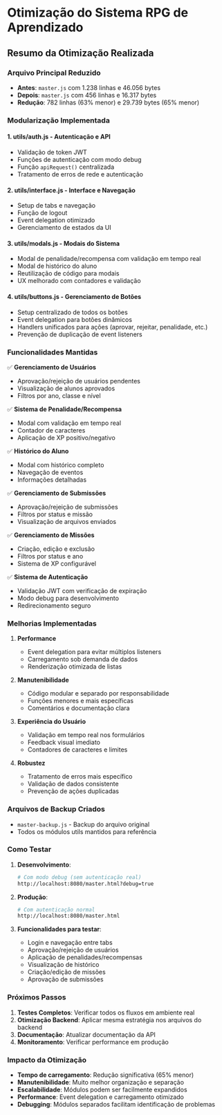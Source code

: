 # Otimização do Sistema RPG de Aprendizado

## Resumo da Otimização Realizada

### Arquivo Principal Reduzido
- **Antes**: `master.js` com 1.238 linhas e 46.056 bytes
- **Depois**: `master.js` com 456 linhas e 16.317 bytes
- **Redução**: 782 linhas (63% menor) e 29.739 bytes (65% menor)

### Modularização Implementada

#### 1. **utils/auth.js** - Autenticação e API
- Validação de token JWT
- Funções de autenticação com modo debug
- Função `apiRequest()` centralizada
- Tratamento de erros de rede e autenticação

#### 2. **utils/interface.js** - Interface e Navegação  
- Setup de tabs e navegação
- Função de logout
- Event delegation otimizado
- Gerenciamento de estados da UI

#### 3. **utils/modals.js** - Modais do Sistema
- Modal de penalidade/recompensa com validação em tempo real
- Modal de histórico do aluno
- Reutilização de código para modais
- UX melhorado com contadores e validação

#### 4. **utils/buttons.js** - Gerenciamento de Botões
- Setup centralizado de todos os botões
- Event delegation para botões dinâmicos
- Handlers unificados para ações (aprovar, rejeitar, penalidade, etc.)
- Prevenção de duplicação de event listeners

### Funcionalidades Mantidas

✅ **Gerenciamento de Usuários**
- Aprovação/rejeição de usuários pendentes
- Visualização de alunos aprovados
- Filtros por ano, classe e nível

✅ **Sistema de Penalidade/Recompensa**
- Modal com validação em tempo real
- Contador de caracteres
- Aplicação de XP positivo/negativo

✅ **Histórico do Aluno**
- Modal com histórico completo
- Navegação de eventos
- Informações detalhadas

✅ **Gerenciamento de Submissões**
- Aprovação/rejeição de submissões
- Filtros por status e missão
- Visualização de arquivos enviados

✅ **Gerenciamento de Missões**
- Criação, edição e exclusão
- Filtros por status e ano
- Sistema de XP configurável

✅ **Sistema de Autenticação**
- Validação JWT com verificação de expiração
- Modo debug para desenvolvimento
- Redirecionamento seguro

### Melhorias Implementadas

1. **Performance**
   - Event delegation para evitar múltiplos listeners
   - Carregamento sob demanda de dados
   - Renderização otimizada de listas

2. **Manutenibilidade**
   - Código modular e separado por responsabilidade
   - Funções menores e mais específicas
   - Comentários e documentação clara

3. **Experiência do Usuário**
   - Validação em tempo real nos formulários
   - Feedback visual imediato
   - Contadores de caracteres e limites

4. **Robustez**
   - Tratamento de erros mais específico
   - Validação de dados consistente
   - Prevenção de ações duplicadas

### Arquivos de Backup Criados

- `master-backup.js` - Backup do arquivo original
- Todos os módulos utils mantidos para referência

### Como Testar

1. **Desenvolvimento**:
   ```bash
   # Com modo debug (sem autenticação real)
   http://localhost:8080/master.html?debug=true
   ```

2. **Produção**:
   ```bash
   # Com autenticação normal
   http://localhost:8080/master.html
   ```

3. **Funcionalidades para testar**:
   - Login e navegação entre tabs
   - Aprovação/rejeição de usuários
   - Aplicação de penalidades/recompensas
   - Visualização de histórico
   - Criação/edição de missões
   - Aprovação de submissões

### Próximos Passos

1. **Testes Completos**: Verificar todos os fluxos em ambiente real
2. **Otimização Backend**: Aplicar mesma estratégia nos arquivos do backend
3. **Documentação**: Atualizar documentação da API
4. **Monitoramento**: Verificar performance em produção

### Impacto da Otimização

- **Tempo de carregamento**: Redução significativa (65% menor)
- **Manutenibilidade**: Muito melhor organização e separação
- **Escalabilidade**: Módulos podem ser facilmente expandidos
- **Performance**: Event delegation e carregamento otimizado
- **Debugging**: Módulos separados facilitam identificação de problemas
